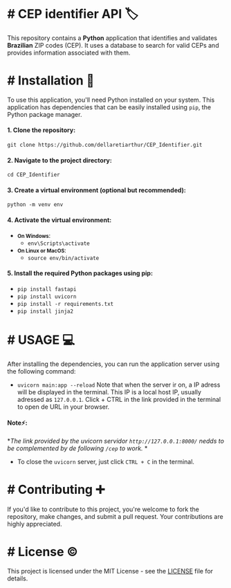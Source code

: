 # # CEP identifier API 🏷️

This repository contains a **Python** application that identifies and validates **Brazilian** ZIP codes (CEP). It uses a database to search for valid CEPs and provides information associated with them.


# # Installation 📝

To use this application, you'll need Python installed on your system. This application has dependencies that can be easily installed using `pip`, the Python package manager.

#### 1. Clone the repository:

`git clone https://github.com/dellaretiarthur/CEP_Identifier.git
`

#### 2. Navigate to the project directory:

`cd CEP_Identifier`


#### 3. Create a virtual environment (optional but recommended):

`python -m venv env`

####  4. Activate the virtual environment:

- <small>**On Windows**</small>:
  - `env\Scripts\activate`
- <small>**On Linux or MacOS**</small>:
   - `source env/bin/activate`

    

#### 5. Install the required Python packages using pip:

- `pip install fastapi`
- `pip install uvicorn`
- `pip install -r requirements.txt`
- `pip install jinja2`


# # USAGE 💻
After installing the dependencies, you can run the application server using the following command:
- `uvicorn main:app --reload`
Note that when the server ir on, a IP adress will be displayed in the terminal. This IP is a local host IP, usually adressed as `127.0.0.1`.
Click + CTRL in the link provided in the terminal to open de URL in your browser.
#### **Note**⚡: 
**The link provided by the uvicorn servidor `http://127.0.0.1:8000/` nedds to be complemented by de following `/cep` to work.* *

- To close the `uvicorn` server, just click `CTRL + C` in the terminal. 


# # Contributing ➕

If you'd like to contribute to this project, you're welcome to fork the repository, make changes, and submit a pull request. Your contributions are highly appreciated.

# # License ©️
This project is licensed under the MIT License - see the [LICENSE](https://chat.openai.com/c/LICENSE) file for details.
